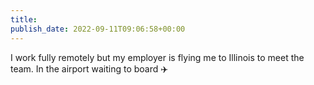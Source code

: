 ```yaml
---
title: 
publish_date: 2022-09-11T09:06:58+00:00
---
```


I work fully remotely but my employer is flying me to Illinois to meet the team. In the airport waiting to board ✈️
